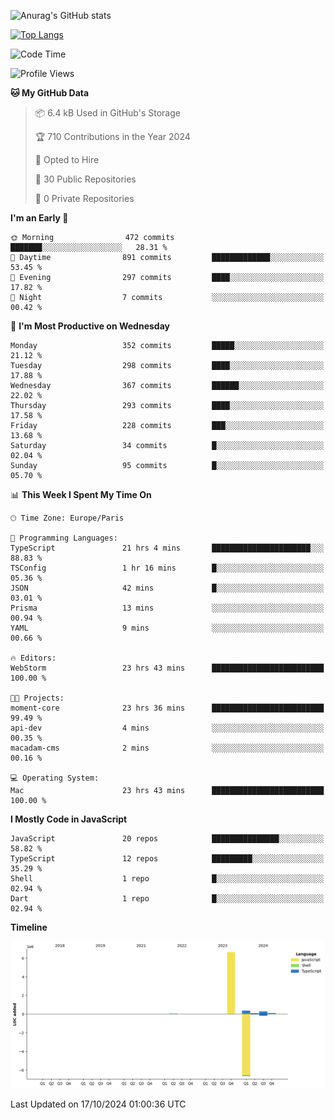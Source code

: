 ![Anurag's GitHub stats](https://github-readme-stats.vercel.app/api?username=sufiane&theme=dark&show_icons=true&count_private=true)


[![Top Langs](https://github-readme-stats.vercel.app/api/top-langs/?username=sufiane&layout=compact)](https://github.com/anuraghazra/github-readme-stats)

<!--START_SECTION:waka-->
![Code Time](http://img.shields.io/badge/Code%20Time-1%2C398%20hrs%203%20mins-blue)

![Profile Views](http://img.shields.io/badge/Profile%20Views-0-blue)

**🐱 My GitHub Data** 

> 📦 6.4 kB Used in GitHub's Storage 
 > 
> 🏆 710 Contributions in the Year 2024
 > 
> 💼 Opted to Hire
 > 
> 📜 30 Public Repositories 
 > 
> 🔑 0 Private Repositories 
 > 
**I'm an Early 🐤** 

```text
🌞 Morning                472 commits         ███████░░░░░░░░░░░░░░░░░░   28.31 % 
🌆 Daytime                891 commits         █████████████░░░░░░░░░░░░   53.45 % 
🌃 Evening                297 commits         ████░░░░░░░░░░░░░░░░░░░░░   17.82 % 
🌙 Night                  7 commits           ░░░░░░░░░░░░░░░░░░░░░░░░░   00.42 % 
```
📅 **I'm Most Productive on Wednesday** 

```text
Monday                   352 commits         █████░░░░░░░░░░░░░░░░░░░░   21.12 % 
Tuesday                  298 commits         ████░░░░░░░░░░░░░░░░░░░░░   17.88 % 
Wednesday                367 commits         ██████░░░░░░░░░░░░░░░░░░░   22.02 % 
Thursday                 293 commits         ████░░░░░░░░░░░░░░░░░░░░░   17.58 % 
Friday                   228 commits         ███░░░░░░░░░░░░░░░░░░░░░░   13.68 % 
Saturday                 34 commits          █░░░░░░░░░░░░░░░░░░░░░░░░   02.04 % 
Sunday                   95 commits          █░░░░░░░░░░░░░░░░░░░░░░░░   05.70 % 
```


📊 **This Week I Spent My Time On** 

```text
🕑︎ Time Zone: Europe/Paris

💬 Programming Languages: 
TypeScript               21 hrs 4 mins       ██████████████████████░░░   88.83 % 
TSConfig                 1 hr 16 mins        █░░░░░░░░░░░░░░░░░░░░░░░░   05.36 % 
JSON                     42 mins             █░░░░░░░░░░░░░░░░░░░░░░░░   03.01 % 
Prisma                   13 mins             ░░░░░░░░░░░░░░░░░░░░░░░░░   00.94 % 
YAML                     9 mins              ░░░░░░░░░░░░░░░░░░░░░░░░░   00.66 % 

🔥 Editors: 
WebStorm                 23 hrs 43 mins      █████████████████████████   100.00 % 

🐱‍💻 Projects: 
moment-core              23 hrs 36 mins      █████████████████████████   99.49 % 
api-dev                  4 mins              ░░░░░░░░░░░░░░░░░░░░░░░░░   00.35 % 
macadam-cms              2 mins              ░░░░░░░░░░░░░░░░░░░░░░░░░   00.16 % 

💻 Operating System: 
Mac                      23 hrs 43 mins      █████████████████████████   100.00 % 
```

**I Mostly Code in JavaScript** 

```text
JavaScript               20 repos            ███████████████░░░░░░░░░░   58.82 % 
TypeScript               12 repos            █████████░░░░░░░░░░░░░░░░   35.29 % 
Shell                    1 repo              █░░░░░░░░░░░░░░░░░░░░░░░░   02.94 % 
Dart                     1 repo              █░░░░░░░░░░░░░░░░░░░░░░░░   02.94 % 
```



**Timeline**

![Lines of Code chart](https://raw.githubusercontent.com/Sufiane/Sufiane/main/assets/bar_graph.png)


 Last Updated on 17/10/2024 01:00:36 UTC
<!--END_SECTION:waka-->


<!--
**Sufiane/sufiane** is a ✨ _special_ ✨ repository because its `README.md` (this file) appears on your GitHub profile.

Here are some ideas to get you started:

- 🔭 I’m currently working on ...
- 🌱 I’m currently learning ...
- 👯 I’m looking to collaborate on ...
- 🤔 I’m looking for help with ...
- 💬 Ask me about ...
- 📫 How to reach me: ...
- 😄 Pronouns: ...
- ⚡ Fun fact: ...
-->
